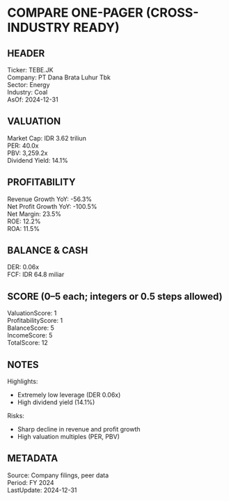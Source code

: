 # COMPARE ONE-PAGER (CROSS-INDUSTRY READY)

## HEADER
Ticker: TEBE.JK  
Company: PT Dana Brata Luhur Tbk  
Sector: Energy  
Industry: Coal  
AsOf: 2024-12-31

## VALUATION
Market Cap: IDR 3.62 triliun  
PER: 40.0x  
PBV: 3,259.2x  
Dividend Yield: 14.1%

## PROFITABILITY
Revenue Growth YoY: -56.3%  
Net Profit Growth YoY: -100.5%  
Net Margin: 23.5%  
ROE: 12.2%  
ROA: 11.5%

## BALANCE & CASH
DER: 0.06x  
FCF: IDR 64.8 miliar

## SCORE (0–5 each; integers or 0.5 steps allowed)
ValuationScore: 1  
ProfitabilityScore: 1  
BalanceScore: 5  
IncomeScore: 5  
TotalScore: 12

## NOTES
Highlights:
- Extremely low leverage (DER 0.06x)
- High dividend yield (14.1%)

Risks:
- Sharp decline in revenue and profit growth
- High valuation multiples (PER, PBV)

## METADATA
Source: Company filings, peer data  
Period: FY 2024  
LastUpdate: 2024-12-31
